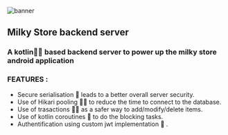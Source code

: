 ![banner](https://user-images.githubusercontent.com/35573892/135003470-0c3005da-f2a1-4b71-8012-6b99c39c8c14.png)
## Milky Store backend server
### A kotlin:purple_heart::purple_heart: based backend server to power up the milky store android application

### FEATURES  :

- Secure serialisation :exploding_head: leads to a better overall server security.
- Use of Hikari pooling :man_technologist: to reduce the time to connect to the database.
- Use of trasactions :astronaut: as a safer way to add/modify/delete items.
- Use of kotlin coroutines :monocle_face: to do the blocking tasks.
- Authentification using custom jwt implementation :space_invader: .
